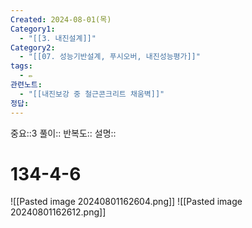 ```yaml
---
Created: 2024-08-01(목)
Category1:
  - "[[3. 내진설계]]"
Category2:
  - "[[07. 성능기반설계, 푸시오버, 내진성능평가]]"
tags:
  - ✏️
관련노트:
  - "[[내진보강 중 철근콘크리트 채움벽]]"
정답:
---
```

중요::3
풀이::
반복도::
설명::
#  134-4-6
![[Pasted image 20240801162604.png]]
![[Pasted image 20240801162612.png]]
